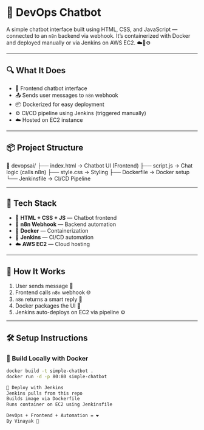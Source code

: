 # 🤖 DevOps Chatbot

A simple chatbot interface built using HTML, CSS, and JavaScript — connected to an `n8n` backend via webhook. It’s containerized with Docker and deployed manually or via Jenkins on AWS EC2. ☁️🐳⚙️

---

## 🔍 What It Does

- 💬 Frontend chatbot interface
- 📤 Sends user messages to `n8n` webhook
- 📦 Dockerized for easy deployment
- ⚙️ CI/CD pipeline using Jenkins (triggered manually)
- ☁️ Hosted on EC2 instance

---

## 📦 Project Structure

📁 devopsai/
├── index.html → Chatbot UI (Frontend)
├── script.js → Chat logic (calls n8n)
├── style.css → Styling
├── Dockerfile → Docker setup
└── Jenkinsfile → CI/CD Pipeline

---

## 🔧 Tech Stack

- 💬 **HTML + CSS + JS** — Chatbot frontend
- 🔗 **n8n Webhook** — Backend automation
- 🐳 **Docker** — Containerization
- 🤖 **Jenkins** — CI/CD automation
- ☁️ **AWS EC2** — Cloud hosting

---

## 🚀 How It Works

1. User sends message 💬
2. Frontend calls `n8n` webhook 🌐
3. `n8n` returns a smart reply 🤖
4. Docker packages the UI 🐳
5. Jenkins auto-deploys on EC2 via pipeline ⚙️

---

## 🛠 Setup Instructions

### 🔹 Build Locally with Docker

```bash
docker build -t simple-chatbot .
docker run -d -p 80:80 simple-chatbot

🔹 Deploy with Jenkins
Jenkins pulls from this repo
Builds image via Dockerfile
Runs container on EC2 using Jenkinsfile

DevOps + Frontend + Automation = ❤️
By Vinayak 🙌






